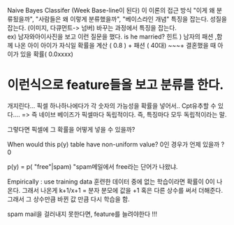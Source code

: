 Naive Bayes Classifer (Week Base-line이 된다) 
이 이론의 접근 방식
"이게 왜 분류됬을까", "사람들은 왜 이렇게 분류했을까", "베이스라인 개념"
특징을 잡는다. 성질을 잡는다. 
(이미지, 다큐먼트-> 넘버) 바꾸는 과정에서 특징을 잡는다.  
ex) 남자와아이사진을 보고 이런 질문을 했다. 
is he married? 
힌트 ) 남자의 패션 ,함께 나온 아이
아이가 자식일 확률을 계산 ( 0.8 ) + 패션 ( 40대) ~~~+ 결혼했을 때 아이가 있을 확률( 0.0xxxx) 
# 이런식으로 feature들을 보고 분류를 한다. 
  
개지린다... 
픽셀 하나하나에다가 각 숫자의 가능성을 확률을 넣어서.. Cpt유추할 수 있다....
=> 즉 네이브 베이즈가 픽셀마다 독립적이다. 즉, 특징마다 모두 독립적이라는 말. 

그렇다면 픽셀에 그 확률을 어떻게 넣을 수 있을까? 

When would this p(y) table have non-uniform value?
0인 경우가 언제 있을까  ?  0 

p(y) = p( "free"|spam)  "spam메일에서 free라는 단어가 나왔냐. 

Empirically : use training data 
훈련한 데이터 중에 없는 학습이라면 확률이 0이 나온다. 
그래서 나온게  k+1/x+1 = 분자 분모에 값을 +1 혹은 다른 상수를 써서 더해준다. 
그래서 그 상수만큼 바뀐 값 만큼 다시 학습을 함. 

spam mail을 걸러내지 못한다면, feature를 늘려야한다 !!! 
